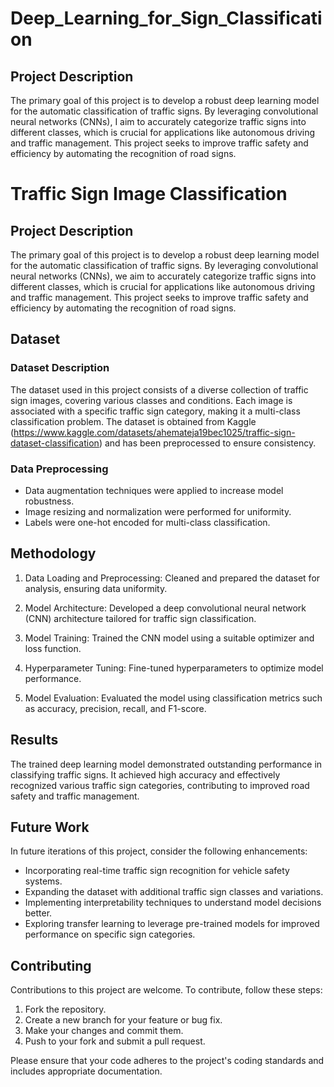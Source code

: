 # Deep_Learning_for_Sign_Classification

## Project Description

The primary goal of this project is to develop a robust deep learning model for the automatic classification of traffic signs. By leveraging convolutional neural networks (CNNs), I aim to accurately categorize traffic signs into different classes, which is crucial for applications like autonomous driving and traffic management. This project seeks to improve traffic safety and efficiency by automating the recognition of road signs.
# Traffic Sign Image Classification

## Project Description

The primary goal of this project is to develop a robust deep learning model for the automatic classification of traffic signs. By leveraging convolutional neural networks (CNNs), we aim to accurately categorize traffic signs into different classes, which is crucial for applications like autonomous driving and traffic management. This project seeks to improve traffic safety and efficiency by automating the recognition of road signs.

## Dataset

### Dataset Description

The dataset used in this project consists of a diverse collection of traffic sign images, covering various classes and conditions. Each image is associated with a specific traffic sign category, making it a multi-class classification problem. The dataset is obtained from Kaggle (https://www.kaggle.com/datasets/ahemateja19bec1025/traffic-sign-dataset-classification) and has been preprocessed to ensure consistency.

### Data Preprocessing

- Data augmentation techniques were applied to increase model robustness.
- Image resizing and normalization were performed for uniformity.
- Labels were one-hot encoded for multi-class classification.

## Methodology

1. Data Loading and Preprocessing: Cleaned and prepared the dataset for analysis, ensuring data uniformity.

2. Model Architecture: Developed a deep convolutional neural network (CNN) architecture tailored for traffic sign classification.

3. Model Training: Trained the CNN model using a suitable optimizer and loss function.

4. Hyperparameter Tuning: Fine-tuned hyperparameters to optimize model performance.

5. Model Evaluation: Evaluated the model using classification metrics such as accuracy, precision, recall, and F1-score.

## Results

The trained deep learning model demonstrated outstanding performance in classifying traffic signs. It achieved high accuracy and effectively recognized various traffic sign categories, contributing to improved road safety and traffic management.

## Future Work

In future iterations of this project, consider the following enhancements:

- Incorporating real-time traffic sign recognition for vehicle safety systems.
- Expanding the dataset with additional traffic sign classes and variations.
- Implementing interpretability techniques to understand model decisions better.
- Exploring transfer learning to leverage pre-trained models for improved performance on specific sign categories.

## Contributing

Contributions to this project are welcome. To contribute, follow these steps:

1. Fork the repository.
2. Create a new branch for your feature or bug fix.
3. Make your changes and commit them.
4. Push to your fork and submit a pull request.

Please ensure that your code adheres to the project's coding standards and includes appropriate documentation.
